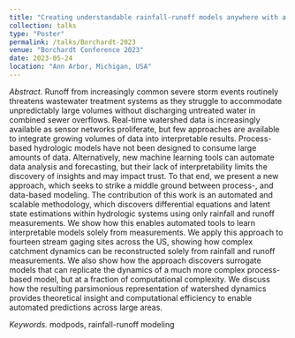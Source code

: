 ```yaml
---
title: "Creating understandable rainfall-runoff models anywhere with a sensor"
collection: talks
type: "Poster"
permalink: /talks/Borchardt-2023
venue: "Borchardt Conference 2023"
date: 2023-05-24
location: "Ann Arbor, Michigan, USA"
---
```


*Abstract.* Runoff from increasingly common severe storm events routinely threatens wastewater treatment systems as they struggle to accommodate unpredictably large volumes without discharging untreated water in combined sewer overflows. Real-time watershed data is increasingly available as sensor networks proliferate, but few approaches are available to integrate growing volumes of data into interpretable results. Process-based hydrologic models have not been designed to consume large amounts of data. Alternatively, new machine learning tools can automate data analysis and forecasting, but their lack of interpretability limits the discovery of insights and may impact trust. To that end, we present a new approach, which seeks to strike a middle ground between process-, and data-based modeling. The contribution of this work is an automated and scalable methodology, which discovers differential equations and latent state estimations within hydrologic systems using only rainfall and runoff measurements. We show how this enables automated tools to learn interpretable models solely from measurements. We apply this approach to fourteen stream gaging sites across the US, showing how complex catchment dynamics can be reconstructed solely from rainfall and runoff measurements. We also show how the approach discovers surrogate models that can replicate the dynamics of a much more complex process-based model, but at a fraction of computational complexity. We discuss how the resulting parsimonious representation of watershed dynamics provides theoretical insight and computational efficiency to enable automated predictions across large areas.

*Keywords.* modpods, rainfall-runoff modeling

